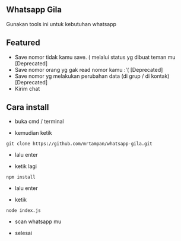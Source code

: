 ## Whatsapp Gila

Gunakan tools ini untuk kebutuhan whatsapp

## Featured

- Save nomor tidak kamu save. ( melalui status yg dibuat teman mu [Deprecated]
- Save nomor orang yg gak read nomor kamu :'( [Deprecated]
- Save nomor yg melakukan perubahan data (di grup / di kontak) [Deprecated]
- Kirim chat

## Cara install

- buka cmd / terminal

- kemudian ketik

`git clone https://github.com/mrtampan/whatsapp-gila.git`

- lalu enter

- ketik lagi

`npm install`

- lalu enter

- ketik

`node index.js`

- scan whatsapp mu

- selesai
